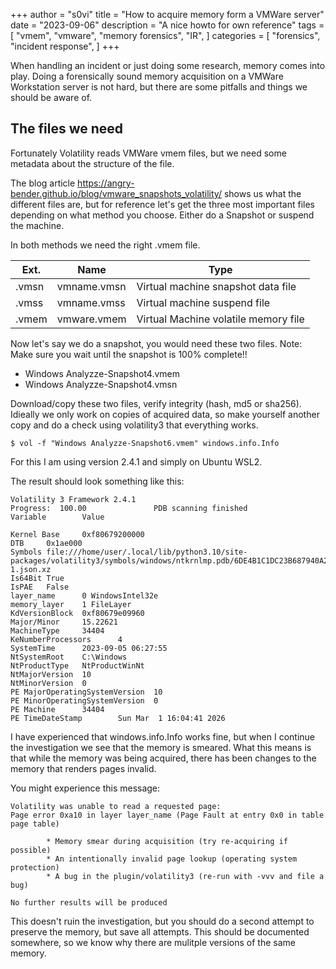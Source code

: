+++
author = "s0vi"
title = "How to acquire memory form a VMWare server"
date = "2023-09-06"
description = "A nice howto for own reference"
tags = [
    "vmem",
    "vmware",
    "memory forensics",
    "IR",
]
categories = [
    "forensics",
    "incident response",
]
+++

When handling an incident or just doing some research, memory comes into play. Doing a forensically sound memory acquisition on a VMWare Workstation server is not hard, but there are some pitfalls and things we should be aware of.

## The files we need
Fortunately Volatility reads VMWare vmem files, but we need some metadata about the structure of the file.

The blog article https://angry-bender.github.io/blog/vmware_snapshots_volatility/ shows us what the different files are, but for reference let's get the three most important files depending on what method you choose. Either do a Snapshot or suspend the machine.

In both methods we need the right .vmem file.

Ext.    | Name          | Type
--------|---------------|-------
.vmsn	|vmname.vmsn	|Virtual machine snapshot data file
.vmss	|vmname.vmss	|Virtual machine suspend file
.vmem	|vmware.vmem	|Virtual Machine volatile memory file

Now let's say we do a snapshot, you would need these two files. Note: Make sure you wait until the snapshot is 100% complete!!

- Windows Analyzze-Snapshot4.vmem
- Windows Analyzze-Snapshot4.vmsn

Download/copy these two files, verify integrity (hash, md5 or sha256). Idieally we only work on copies of acquired data, so make yourself another copy and do a check using volatility3 that everything works.

```
$ vol -f "Windows Analyzze-Snapshot6.vmem" windows.info.Info
```

For this I am using version 2.4.1 and simply on Ubuntu WSL2.

The result should look something like this:

```
Volatility 3 Framework 2.4.1
Progress:  100.00               PDB scanning finished
Variable        Value

Kernel Base     0xf80679200000
DTB     0x1ae000
Symbols file:///home/user/.local/lib/python3.10/site-packages/volatility3/symbols/windows/ntkrnlmp.pdb/6DE4B1C1DC23B687940A233637EF56DC-1.json.xz
Is64Bit True
IsPAE   False
layer_name      0 WindowsIntel32e
memory_layer    1 FileLayer
KdVersionBlock  0xf80679e09960
Major/Minor     15.22621
MachineType     34404
KeNumberProcessors      4
SystemTime      2023-09-05 06:27:55
NtSystemRoot    C:\Windows
NtProductType   NtProductWinNt
NtMajorVersion  10
NtMinorVersion  0
PE MajorOperatingSystemVersion  10
PE MinorOperatingSystemVersion  0
PE Machine      34404
PE TimeDateStamp        Sun Mar  1 16:04:41 2026
```

I have experienced that windows.info.Info works fine, but when I continue the investigation we see that the memory is smeared. What this means is that while the memory was being acquired, there has been changes to the memory that renders pages invalid.  

You might experience this message:

```
Volatility was unable to read a requested page:
Page error 0xa10 in layer layer_name (Page Fault at entry 0x0 in table page table)

        * Memory smear during acquisition (try re-acquiring if possible)
        * An intentionally invalid page lookup (operating system protection)
        * A bug in the plugin/volatility3 (re-run with -vvv and file a bug)

No further results will be produced
```

This doesn't ruin the investigation, but you should do a second attempt to preserve the memory, but save all attempts. This should be documented somewhere, so we know why there are mulitple versions of the same memory. 